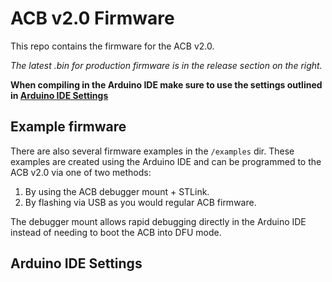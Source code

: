 # ACB v2.0 Firmware
This repo contains the firmware for the ACB v2.0.

*The latest .bin for production firmware is in the release section on the right.*

**When compiling in the Arduino IDE make sure to use the settings outlined in [Arduino IDE Settings](#arduino-ide-settings)**

## Example firmware
There are also several firmware examples in the `/examples` dir. These examples are created using the Arduino IDE and can be programmed to the ACB v2.0 via one of two methods:
1) By using the ACB debugger mount + STLink.
2) By flashing via USB as you would regular ACB firmware.

The debugger mount allows rapid debugging directly in the Arduino IDE instead of needing to boot the ACB into DFU mode.

## Arduino IDE Settings
